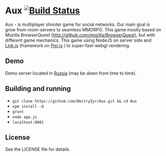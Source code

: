 Aux [![Build Status](https://travis-ci.org/floatdrop/Aux.png?branch=master)](https://travis-ci.org/floatdrop/Aux)
===
Aux - is multiplayer shooter game for social networks. Our main goal is grow from room-servers to seamless MMORPG.
This game mostly based on Mozilla BrowserQuest (http://github.com/mozilla/BrowserQuest), but with different game mechanics.
This game using NodeJS on server side and [Link.js](http://github.com/floatdrop/link.js) (framework on [Pixi.js](https://github.com/GoodBoyDigital/pixi.js) ) to super-fast-webgl-rendering.


Demo
----

Demo server located in [Russia](http://aux-ekb.air-labs.ru/) (may be down from time to time).


Building and running
--------------

* ```git clone https://github.com/DmitryZyr/Aux.git && cd Aux```
* ```npm install -d```
* ```grunt```
* ```node app.js```
* ```localhost:8001```


License
-------
See the LICENSE file for details.

 
